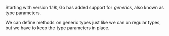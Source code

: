 Starting with version 1.18, Go has added support for *generics*, also known as type parameters.

We can define methods on generic types just like we can on regular types, but we have to keep the type parameters in place.
